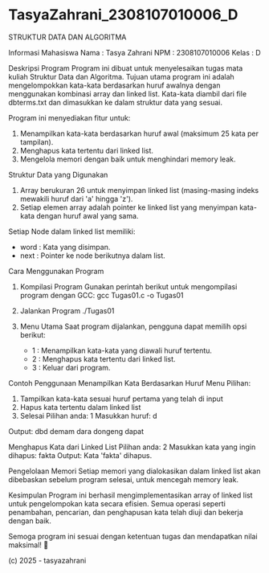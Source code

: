 ﻿# TasyaZahrani_2308107010006_D

STRUKTUR DATA DAN ALGORITMA

Informasi Mahasiswa
Nama    : Tasya Zahrani
NPM     : 2308107010006
Kelas   : D

Deskripsi Program
Program ini dibuat untuk menyelesaikan tugas mata kuliah Struktur Data dan Algoritma. Tujuan utama program ini adalah mengelompokkan kata-kata berdasarkan huruf awalnya dengan menggunakan kombinasi array dan linked list. Kata-kata diambil dari file dbterms.txt dan dimasukkan ke dalam struktur data yang sesuai.

Program ini menyediakan fitur untuk:
1. Menampilkan kata-kata berdasarkan huruf awal (maksimum 25 kata per tampilan).
2. Menghapus kata tertentu dari linked list.
3. Mengelola memori dengan baik untuk menghindari memory leak.

Struktur Data yang Digunakan
1. Array berukuran 26 untuk menyimpan linked list (masing-masing indeks mewakili huruf dari 'a' hingga 'z').
2. Setiap elemen array adalah pointer ke linked list yang menyimpan kata-kata dengan huruf awal yang sama.

Setiap Node dalam linked list memiliki:
- word  : Kata yang disimpan.
- next  : Pointer ke node berikutnya dalam list.

Cara Menggunakan Program
1. Kompilasi Program
   Gunakan perintah berikut untuk mengompilasi program dengan GCC: gcc Tugas01.c -o Tugas01

2. Jalankan Program
   ./Tugas01

3. Menu Utama
   Saat program dijalankan, pengguna dapat memilih opsi berikut:
   - 1 : Menampilkan kata-kata yang diawali huruf tertentu.
   - 2 : Menghapus kata tertentu dari linked list.
   - 3 : Keluar dari program.

Contoh Penggunaan
Menampilkan Kata Berdasarkan Huruf
Menu Pilihan:
1) Tampilkan kata-kata sesuai huruf pertama yang telah di input
2) Hapus kata tertentu dalam linked list
3) Selesai
Pilihan anda: 1
Masukkan huruf: d

Output:
dbd
demam
dara
dongeng
dapat

Menghapus Kata dari Linked List
Pilihan anda: 2
Masukkan kata yang ingin dihapus: fakta
Output:
Kata 'fakta' dihapus.

Pengelolaan Memori
Setiap memori yang dialokasikan dalam linked list akan dibebaskan sebelum program selesai, untuk mencegah memory leak.

Kesimpulan
Program ini berhasil mengimplementasikan array of linked list untuk pengelompokan kata secara efisien. Semua operasi seperti penambahan, pencarian, dan penghapusan kata telah diuji dan bekerja dengan baik.

Semoga program ini sesuai dengan ketentuan tugas dan mendapatkan nilai maksimal! 🚀

(c) 2025 - tasyazahrani

